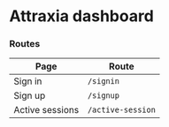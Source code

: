 # Attraxia dashboard

### Routes
| Page            | Route             |
|-----------------|-------------------|
| Sign in         | `/signin`         |
| Sign up         | `/signup`         |
| Active sessions | `/active-session` |
